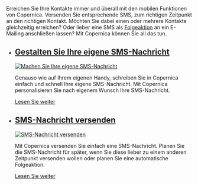 Erreichen Sie Ihre Kontakte immer und überall mit den mobilen Funktionen
von Copernica. Versenden Sie entsprechende SMS, zum richtigen Zeitpunkt
an den richtigen Kontakt. Möchten Sie dabei einen oder mehrere Kontakte
gleichzeitig erreichen? Oder lieber eine SMS als
[Folgeaktion](https://www.copernica.com/de/funktionen/e-mailings/automatisieren-sie-ihre-kampagnen "Automatisieren Sie Ihre Kampagnen")
an ein E-Mailing anschließen lassen? Mit Copernica können Sie all das
tun.

-   [Gestalten Sie Ihre eigene SMS-Nachricht](./create-your-text-message.md "Machen Sie Ihre eigene SMS-Nachricht")
    ----------------------------------------------------------------------------------------------------------------------------------------------------------------------

    [![Machen Sie Ihre eigene
    SMS-Nachricht](Copernicacom/de-mobile-01-thumb.png "Machen Sie Ihre eigene SMS-Nachricht")](./create-your-text-message.md)

    Genauso wie auf Ihrem eigenen Handy, schreiben Sie in Copernica
    einfach und schnell Ihre eigene SMS-Nachricht. Mit Copernica
    personalisieren Sie nach eigenem Wunsch Ihre SMS-Nachricht.

    [Lesen Sie
    weiter](./create-your-text-message.md "Machen Sie Ihre eigene SMS-Nachricht")

-   [SMS-Nachricht versenden](http://www.copernica.com/de/funktionen/handy/sms-nachricht-versenden "SMS-Nachricht versenden")
    -------------------------------------------------------------------------------------------------------------------------

    [![SMS-Nachricht
    versenden](Copernicacom/de-mobile-02-thumb.png "SMS-Nachricht versenden")](http://www.copernica.com/de/funktionen/handy/sms-nachricht-versenden)

    Mit Copernica versenden Sie einfach eine SMS-Nachricht. Planen Sie
    die SMS-Nachricht für später, wenn Sie diese lieber zu einem anderen
    Zeitpunkt versenden wollen oder planen Sie eine automatische
    Folgeaktion.

    [Lesen Sie
    weiter](http://www.copernica.com/de/funktionen/handy/sms-nachricht-versenden "SMS-Nachricht versenden")



